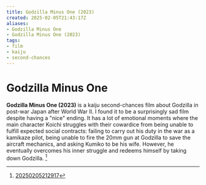 ```yaml
---
title: Godzilla Minus One (2023)
created: 2025-02-05T21:43:17Z
aliases:
- Godzilla Minus One
- Godzilla Minus One (2023)
tags:
- film
- kaiju
- second-chances
---
```


# Godzilla Minus One

**Godzilla Minus One (2023)** is a kaiju second-chances film about Godzilla in post-war Japan after World War II. I found it to be a surprisingly sad film despite having a "nice" ending. It has a lot of emotional moments where the main character Koichi struggles with their cowardice from being unable to fulfill expected social contracts: failing to carry out his duty in the war as a kamikaze pilot, being unable to fire the 20mm gun at Godzilla to save the aircraft mechanics, and asking Kumiko to be his wife. However, he eventually overcomes his inner struggle and redeems himself by taking down Godzilla. [^1]

[^1]: [20250205212917](../entries/20250205212917.md)
